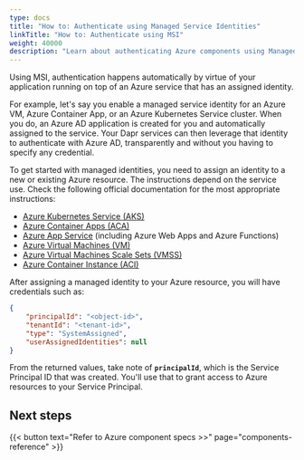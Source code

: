 ```yaml
---
type: docs
title: "How to: Authenticate using Managed Service Identities"
linkTitle: "How to: Authenticate using MSI"
weight: 40000
description: "Learn about authenticating Azure components using Managed Service Identities"
---
```


Using MSI, authentication happens automatically by virtue of your application running on top of an Azure service that has an assigned identity. 

For example, let's say you enable a managed service identity for an Azure VM, Azure Container App, or an Azure Kubernetes Service cluster. When you do, an Azure AD application is created for you and automatically assigned to the service. Your Dapr services can then leverage that identity to authenticate with Azure AD, transparently and without you having to specify any credential.

To get started with managed identities, you need to assign an identity to a new or existing Azure resource. The instructions depend on the service use. Check the following official documentation for the most appropriate instructions:

- [Azure Kubernetes Service (AKS)](https://docs.microsoft.com/azure/aks/use-managed-identity)
- [Azure Container Apps (ACA)](https://learn.microsoft.com/azure/container-apps/dapr-overview?tabs=bicep1%2Cyaml#using-managed-identity)
- [Azure App Service](https://docs.microsoft.com/azure/app-service/overview-managed-identity) (including Azure Web Apps and Azure Functions)
- [Azure Virtual Machines (VM)](https://docs.microsoft.com/azure/active-directory/managed-identities-azure-resources/qs-configure-cli-windows-vm)
- [Azure Virtual Machines Scale Sets (VMSS)](https://docs.microsoft.com/azure/active-directory/managed-identities-azure-resources/qs-configure-cli-windows-vmss)
- [Azure Container Instance (ACI)](https://docs.microsoft.com/azure/container-instances/container-instances-managed-identity)


After assigning a managed identity to your Azure resource, you will have credentials such as:

```json
{
    "principalId": "<object-id>",
    "tenantId": "<tenant-id>",
    "type": "SystemAssigned",
    "userAssignedIdentities": null
}
```

From the returned values, take note of **`principalId`**, which is the Service Principal ID that was created. You'll use that to grant access to Azure resources to your Service Principal.

## Next steps

{{< button text="Refer to Azure component specs >>" page="components-reference" >}}
